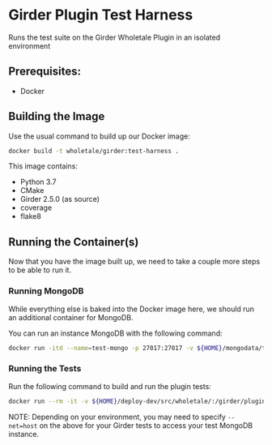 # Girder Plugin Test Harness

Runs the test suite on the Girder Wholetale Plugin in an isolated environment


## Prerequisites:
* Docker


## Building the Image
Use the usual command to build up our Docker image:
```bash
docker build -t wholetale/girder:test-harness .
```
This image contains:
* Python 3.7
* CMake
* Girder 2.5.0 (as source)
* coverage
* flake8


## Running the Container(s)
Now that you have the image built up, we need to take a couple more steps to be able to run it.

### Running MongoDB
While everything else is baked into the Docker image here, we should run an additional container for MongoDB.

You can run an instance MongoDB with the following command:
```bash
docker run -itd --name=test-mongo -p 27017:27017 -v ${HOME}/mongodata/test:/data/db mongo
```


### Running the Tests
Run the following command to build and run the plugin tests:
```bash
docker run --rm -it -v ${HOME}/deploy-dev/src/wholetale/:/girder/plugins/wholetale wholetale/girder:test-harness
```
NOTE: Depending on your environment, you may need to specify `--net=host` on the above for your Girder tests to access your test MongoDB instance.
